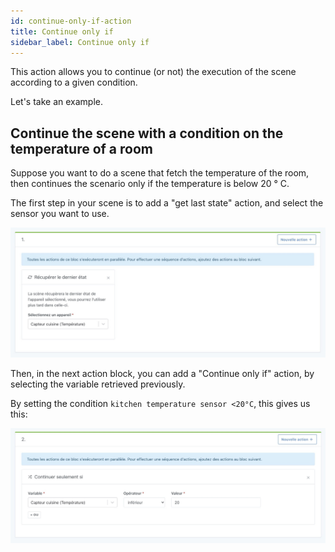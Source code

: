 ```yaml
---
id: continue-only-if-action
title: Continue only if
sidebar_label: Continue only if
---
```


This action allows you to continue (or not) the execution of the scene according to a given condition.

Let's take an example.

## Continue the scene with a condition on the temperature of a room

Suppose you want to do a scene that fetch the temperature of the room, then continues the scenario only if the temperature is below 20 ° C.

The first step in your scene is to add a "get last state" action, and select the sensor you want to use.

![Get last scene state](../../static/img/docs/en/scenes/get-last-device-state-action/get-last-device-state.jpg)

Then, in the next action block, you can add a "Continue only if" action, by selecting the variable retrieved previously.

By setting the condition `kitchen temperature sensor <20°C`, this gives us this:

![Continue only if scene](../../static/img/docs/en/scenes/get-last-device-state-action/continue-only-if.jpg)
